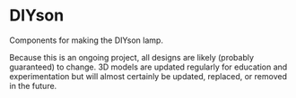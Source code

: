 # DIYson
Components for making the DIYson lamp.

Because this is an ongoing project, all designs are likely (probably guaranteed) to change. 3D models are updated regularly for education and experimentation but will almost certainly be updated, replaced, or removed in the future.
